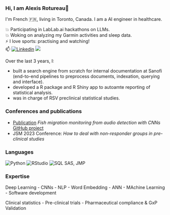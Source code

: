 ### Hi, I am Alexis Rotureau👋

I'm French 🇫🇷, living in Toronto, Canada. I am a AI engineer in healthcare.

💥 Participating in LabLab.ai hackathons on LLMs. <br>
💥 Woking on analyzing my Garmin activities and sleep data. <br>
⚡ I love sports: practising and watching!<br>
📫 [![Linkedin](https://img.shields.io/badge/linkedin-%230077B5.svg?&style=for-the-badge&logo=linkedin&logoColor=white)](https://www.linkedin.com/in/alexis-rotureau-8a4238138/) [![](https://img.shields.io/badge/Gmail-D14836?style=for-the-badge&logo=gmail&logoColor=white)](alexisrotureau@gmail.com)


Over the last 3 years, I:
- built a search engine from scratch for internal documentation at Sanofi (end-to-end pipelines to preprocess documents, indexation, querying and interface).
- developed a R package and R Shiny app to autoamte reporting of statistical analysis.
- was in charge of RSV preclinical statistical studies.<br>

### Conferences and publications
- [Publication](https://www.google.com/url?sa=t&source=web&cd=&ved=2ahUKEwiCpZ-KooOCAxUdhIkEHeZGCsUQFnoECBIQAQ&url=https%3A%2F%2Fimt-mines-ales.hal.science%2Fhal-03330991%2Fdocument&usg=AOvVaw3DDunrR_71MJVEUdG2kTlX&opi=89978449) *Fish migration monitoring from audio detection with CNNs* [GitHub project](https://github.com/AlexisRtr/Deep-Learning-CNN-Fish-Monitoring/tree/main)
- JSM 2023 Conference: *How to deal with non-responder groups in pre-clinical studies*
  
### Languages
![Python](https://img.shields.io/badge/Python-FFD43B?style=for-the-badge&logo=python&logoColor=blue)
![RStudio](https://img.shields.io/badge/RStudio-75AADB?style=for-the-badge&logo=RStudio&logoColor=white)
![SQL](https://img.shields.io/badge/SQLite-07405E?style=for-the-badge&logo=sqlite&logoColor=white)
SAS, JMP

### Expertise
Deep Learning - CNNs - NLP - Word Embedding - ANN -  MAchine Learning - Software development

Clinical statistics - Pre-clinical trials - Pharmaceutical compliance & GxP Validation
